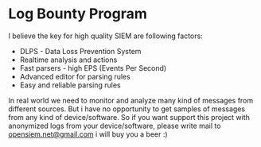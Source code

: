 # Log Bounty Program

I believe the key for high quality SIEM are following factors:

* DLPS - Data Loss Prevention System
* Realtime analysis and actions
* Fast parsers - high EPS (Events Per Second)
* Advanced editor for parsing rules
* Easy and reliable parsing rules

In real world we need to monitor and analyze many kind of messages from different sources.
But i have no opportunity to get samples of messages from any kind of device/software.
So if you want support this project with anonymized logs from your device/software,
please write mail to opensiem.net@gmail.com i will buy you a beer :)
